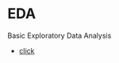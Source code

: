 # EDA
Basic Exploratory Data Analysis
- [click](https://htmlpreview.github.io/?https://github.com/Sushmitha-KK/EDA/blob/master/Wine_analysis.html)
